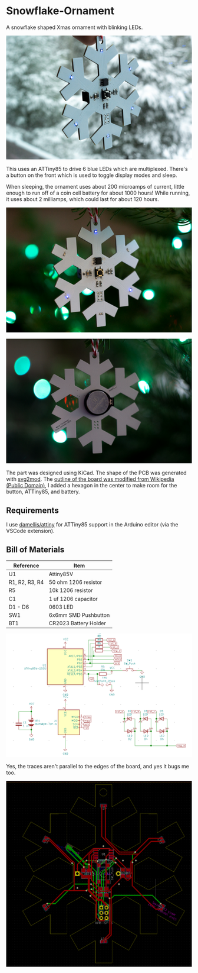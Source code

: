 # Snowflake-Ornament

A snowflake shaped Xmas ornament with blinking LEDs.

![Image of the snowflake ornament when it was snowing outside.](images/snowing.jpg)

This uses an ATTiny85 to drive 6 blue LEDs which are multiplexed.
There's a button on the front which is used to toggle display modes
and sleep.

When sleeping, the ornament uses about 200 microamps of current, little enough to run
off of a coin cell battery for about 1000 hours! While running, it uses about 2 milliamps,
which could last for about 120 hours.

![Image of the snowflake ornament.](images/snowflake.png)

![Image of the back of the ornament.](images/back.png)

The part was designed using KiCad. The shape of the PCB was generated with
[svg2mod]. The [outline of the board was modified from Wikipedia (Public Domain)](https://en.wikipedia.org/wiki/File:Snow_flake.svg), I added a hexagon in the
center to make room for the button, ATTiny85, and battery.

[svg2mod]: https://github.com/svg2mod/svg2mod

## Requirements

I use [damellis/attiny] for ATTiny85 support in the Arduino editor (via the VSCode extension).

[damellis/attiny]: https://github.com/damellis/attiny

## Bill of Materials

| Reference | Item |
| --------- | ---- |
| U1 | Attiny85V |
| R1, R2, R3, R4 | 50 ohm 1206 resistor |
| R5 | 10k 1206 resistor |
| C1 | 1 uf 1206 capacitor |
| D1 - D6 | 0603 LED |
| SW1 | 6x6mm SMD Pushbutton |
| BT1 | CR2023 Battery Holder |

![Schematic screenshot](images/schematic-screenshot.png)

Yes, the traces aren't parallel to the edges of the board, and yes it bugs me too.

![PCB screenshot](images/pcb.png)
